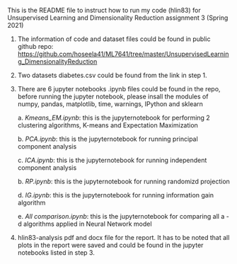 This is the README file to instruct how to run my code (hlin83) for Unsupervised Learning and Dimensionality Reduction assignment 3 (Spring 2021)

1. The information of code and dataset files could be found in public github repo: https://github.com/hoseela41/ML7641/tree/master/UnsupervisedLearning_DimensionalityReduction

2. Two datasets diabetes.csv could be found from the link in step 1. 

3. There are 6 jupyter notebooks .ipynb files could be found in the repo, before running the jupyter notebook, please insall the modules of
   numpy, pandas, matplotlib, time, warnings, IPython and sklearn 

	a. *Kmeans_EM.ipynb*: this is the jupyternotebook for performing 2 clustering algorithms, K-means and Expectation Maximization

	b. *PCA.ipynb*: this is the jupyternotebook for running principal component analysis

	c. *ICA.ipynb*: this is the jupyternotebook for running independent component analysis

	b. *RP.ipynb*: this is the jupyternotebook for running randomizd projection

	d. *IG.ipynb*: this is the jupyternotebook for running information gain algorithm

	e. *All comparison.ipynb*: this is the jupyternotebook for comparing all a - d algorithms applied in Neural Network model

4. hlin83-analysis pdf and docx file for the report. It has to be noted that all plots in the report were saved and could be found in the jupyter notebooks listed in step 3.
